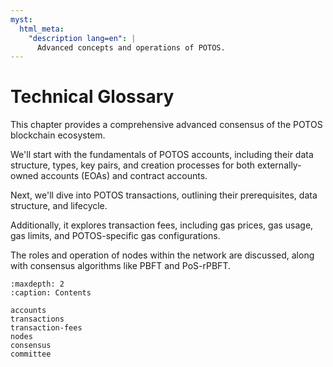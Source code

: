 ```yaml
---
myst:
  html_meta:
    "description lang=en": |
      Advanced concepts and operations of POTOS.
---
```


# Technical Glossary

This chapter provides a comprehensive advanced consensus of the POTOS blockchain ecosystem.

We'll start with the fundamentals of POTOS accounts, including their data structure, types, key pairs, and creation processes for both externally-owned accounts (EOAs) and contract accounts.

Next, we'll dive into POTOS transactions, outlining their prerequisites, data structure, and lifecycle.

Additionally, it explores transaction fees, including gas prices, gas usage, gas limits, and POTOS-specific gas configurations.

The roles and operation of nodes within the network are discussed, along with consensus algorithms like PBFT and PoS-rPBFT.

```{toctree}
:maxdepth: 2
:caption: Contents

accounts
transactions
transaction-fees
nodes
consensus
committee
```
